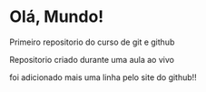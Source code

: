 # Olá, Mundo!
 Primeiro repositorio do curso de git e github

 Repositorio criado durante uma aula  ao vivo
 
 foi adicionado mais uma linha pelo site do github!!
